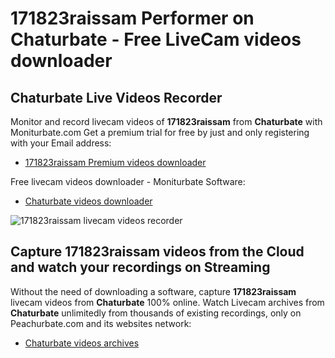 # 171823raissam Performer on Chaturbate - Free LiveCam videos downloader

## Chaturbate Live Videos Recorder

Monitor and record livecam videos of **171823raissam** from **Chaturbate** with Moniturbate.com
Get a premium trial for free by just and only registering with your Email address:
* [171823raissam Premium videos downloader](https://moniturbate.com/request-demo-licence-key.html)

Free livecam videos downloader - Moniturbate Software:
* [Chaturbate videos downloader](https://moniturbate.com/moniturbate-download-software.html)

![171823raissam livecam videos recorder](https://peachurnet.com/templates/moniturbate-software.png)


## Capture 171823raissam videos from the Cloud and watch your recordings on Streaming

Without the need of downloading a software, capture **171823raissam** livecam videos from **Chaturbate** 100% online.
Watch Livecam archives from **Chaturbate** unlimitedly from thousands of existing recordings, only on Peachurbate.com and its websites network:
* [Chaturbate videos archives](https://peachurnet.com/)